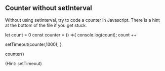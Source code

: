 ## Counter without setInterval

Without using setInterval, try to code a counter in Javascript. There is a hint at the bottom of the file if you get stuck.





let count = 0
const counter = () =>{
  console.log(count);
  count ++

  setTimeout(counter,1000);
}

counter()


































































(Hint: setTimeout)
